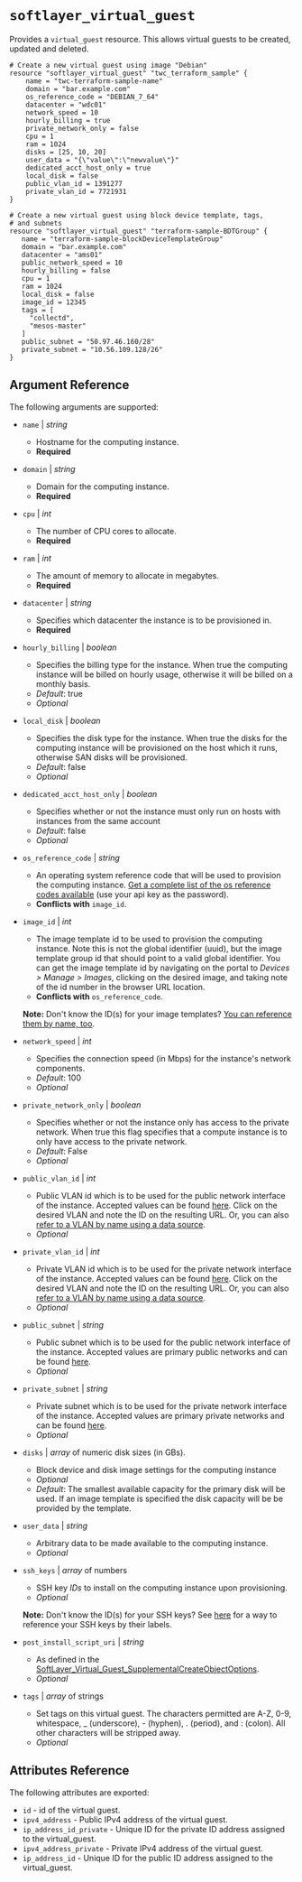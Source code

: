 # `softlayer_virtual_guest`

Provides a `virtual_guest` resource. This allows virtual guests to be created, updated and deleted.

```hcl
# Create a new virtual guest using image "Debian"
resource "softlayer_virtual_guest" "twc_terraform_sample" {
    name = "twc-terraform-sample-name"
    domain = "bar.example.com"
    os_reference_code = "DEBIAN_7_64"
    datacenter = "wdc01"
    network_speed = 10
    hourly_billing = true
    private_network_only = false
    cpu = 1
    ram = 1024
    disks = [25, 10, 20]
    user_data = "{\"value\":\"newvalue\"}"
    dedicated_acct_host_only = true
    local_disk = false
    public_vlan_id = 1391277
    private_vlan_id = 7721931
}
```

```hcl
# Create a new virtual guest using block device template, tags,
# and subnets
resource "softlayer_virtual_guest" "terraform-sample-BDTGroup" {
   name = "terraform-sample-blockDeviceTemplateGroup"
   domain = "bar.example.com"
   datacenter = "ams01"
   public_network_speed = 10
   hourly_billing = false
   cpu = 1
   ram = 1024
   local_disk = false
   image_id = 12345
   tags = [
     "collectd",
     "mesos-master"
   ]
   public_subnet = "50.97.46.160/28"
   private_subnet = "10.56.109.128/26"
}
```

## Argument Reference

The following arguments are supported:

*   `name` | *string*
    * Hostname for the computing instance.
    * **Required**
*   `domain` | *string*
    * Domain for the computing instance.
    * **Required**
*   `cpu` | *int*
    * The number of CPU cores to allocate.
    * **Required**
*   `ram` | *int*
    * The amount of memory to allocate in megabytes.
    * **Required**
*   `datacenter` | *string*
    * Specifies which datacenter the instance is to be provisioned in.
    * **Required**
*   `hourly_billing` | *boolean*
    * Specifies the billing type for the instance. When true the computing instance will be billed on hourly usage, otherwise it will be billed on a monthly basis.
    * *Default*: true
    * *Optional*
*   `local_disk` | *boolean*
    * Specifies the disk type for the instance. When true the disks for the computing instance will be provisioned on the host which it runs, otherwise SAN disks will be provisioned.
    * *Default*: false
    * *Optional*
*   `dedicated_acct_host_only` | *boolean*
    * Specifies whether or not the instance must only run on hosts with instances from the same account
    * *Default*: false
    * *Optional*
*   `os_reference_code` | *string*
    * An operating system reference code that will be used to provision the computing instance. [Get a complete list of the os reference codes available](https://api.softlayer.com/rest/v3/SoftLayer_Virtual_Guest_Block_Device_Template_Group/getVhdImportSoftwareDescriptions.json?objectMask=referenceCode) (use your api key as the password).
    * **Conflicts with** `image_id`.
*   `image_id` | *int*
    * The image template id to be used to provision the computing instance. Note this is not the global identifier (uuid), but the image template group id that should point to a valid global identifier. You can get the image template id by navigating on the portal to _Devices > Manage > Images_, clicking on the desired image, and taking note of the id number in the browser URL location.
    * **Conflicts with** `os_reference_code`.

    **Note:** Don't know the ID(s) for your image templates? [You can reference them by name, too](https://github.com/softlayer/terraform-provider-softlayer/blob/master/docs/datasources/softlayer_image_template.md).

*   `network_speed` | *int*
    * Specifies the connection speed (in Mbps) for the instance's network components.
    * *Default*: 100
    * *Optional*
*   `private_network_only` | *boolean*
    * Specifies whether or not the instance only has access to the private network. When true this flag specifies that a compute instance is to only have access to the private network.
    * *Default*: False
    * *Optional*
*   `public_vlan_id` | *int*
    * Public VLAN id which is to be used for the public network interface of the instance. Accepted values can be found [here](https://control.softlayer.com/network/vlans). Click on the desired VLAN and note the ID on the resulting URL. Or, you can also [refer to a VLAN by name using a data source](https://github.com/softlayer/terraform-provider-softlayer/blob/master/docs/datasources/softlayer_vlan.md).
    * *Optional*
*   `private_vlan_id` | *int*
    * Private VLAN id which is to be used for the private network interface of the instance. Accepted values can be found [here](https://control.softlayer.com/network/vlans). Click on the desired VLAN and note the ID on the resulting URL. Or, you can also [refer to a VLAN by name using a data source](https://github.com/softlayer/terraform-provider-softlayer/blob/master/docs/datasources/softlayer_vlan.md).
    * *Optional*
*   `public_subnet` | *string*
    * Public subnet which is to be used for the public network interface of the instance. Accepted values are primary public networks and can be found [here](https://control.softlayer.com/network/subnets).
    * *Optional*
*   `private_subnet` | *string*
    * Private subnet which is to be used for the private network interface of the instance. Accepted values are primary private networks and can be found [here](https://control.softlayer.com/network/subnets).
    * *Optional*
*   `disks` | *array* of numeric disk sizes (in GBs).
    * Block device and disk image settings for the computing instance
    * *Optional*
    * *Default*: The smallest available capacity for the primary disk will be used. If an image template is specified the disk capacity will be be provided by the template.
*   `user_data` | *string*
    * Arbitrary data to be made available to the computing instance.
    * *Optional*
*   `ssh_keys` | *array* of numbers
    * SSH key _IDs_ to install on the computing instance upon provisioning.
    * *Optional*

    **Note:** Don't know the ID(s) for your SSH keys? See [here](https://github.com/softlayer/terraform-provider-softlayer/blob/master/docs/datasources/softlayer_ssh_key.md) for a way to reference your SSH keys by their labels.

*   `post_install_script_uri` | *string*
    * As defined in the [SoftLayer_Virtual_Guest_SupplementalCreateObjectOptions](https://sldn.softlayer.com/reference/datatypes/SoftLayer_Virtual_Guest_SupplementalCreateObjectOptions).
    * *Optional*
*   `tags` | *array* of strings
    * Set tags on this virtual guest. The characters permitted are A-Z, 0-9, whitespace, _ (underscore), - (hyphen), . (period), and : (colon). All other characters will be stripped away.
    * *Optional*

## Attributes Reference

The following attributes are exported:

* `id` - id of the virtual guest.
* `ipv4_address` - Public IPv4 address of the virtual guest.
* `ip_address_id_private` - Unique ID for the private ID address assigned to the virtual_guest.
* `ipv4_address_private` - Private IPv4 address of the virtual guest.
* `ip_address_id` - Unique ID for the public ID address assigned to the virtual_guest.

